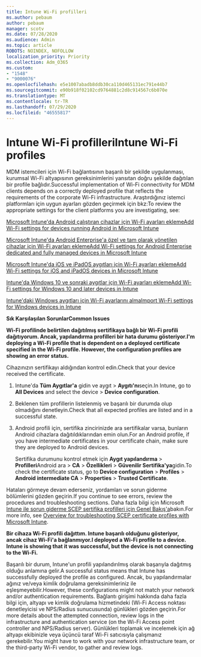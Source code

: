 ```yaml
---
title: Intune Wi-Fi profilleri
ms.author: pebaum
author: pebaum
manager: scotv
ms.date: 07/28/2020
ms.audience: Admin
ms.topic: article
ROBOTS: NOINDEX, NOFOLLOW
localization_priority: Priority
ms.collection: Adm_O365
ms.custom:
- "1548"
- "9000076"
ms.openlocfilehash: e5e1007abadb8ddb30ca110d465131ec791e44b7
ms.sourcegitcommit: e90b918f02102cd9764881c2d8c914567c6b070e
ms.translationtype: MT
ms.contentlocale: tr-TR
ms.lasthandoff: 07/29/2020
ms.locfileid: "46555817"
---
```

# <a name="intune-wi-fi-profiles"></a><span data-ttu-id="13642-102">Intune Wi-Fi profilleri</span><span class="sxs-lookup"><span data-stu-id="13642-102">Intune Wi-Fi profiles</span></span>

<span data-ttu-id="13642-103">MDM istemcileri için Wi-Fi bağlantısının başarılı bir şekilde uygulanması, kurumsal Wi-Fi altyapısının gereksinimlerini yansıtan doğru şekilde dağıtılan bir profile bağlıdır.</span><span class="sxs-lookup"><span data-stu-id="13642-103">Successful implementation of Wi-Fi connectivity for MDM clients depends on a correctly deployed profile that reflects the requirements of the corporate Wi-Fi infrastructure.</span></span> <span data-ttu-id="13642-104">Araştırdığınız istemci platformları için uygun ayarları gözden geçirmek için bkz:</span><span class="sxs-lookup"><span data-stu-id="13642-104">To review the appropriate settings for the client platforms you are investigating, see:</span></span> 

[<span data-ttu-id="13642-105">Microsoft Intune'da Android çalıştıran cihazlar için Wi-Fi ayarları ekleme</span><span class="sxs-lookup"><span data-stu-id="13642-105">Add Wi-Fi settings for devices running Android in Microsoft Intune</span></span>](https://docs.microsoft.com/intune/wi-fi-settings-android)

[<span data-ttu-id="13642-106">Microsoft Intune'da Android Enterprise'a özel ve tam olarak yönetilen cihazlar için Wi-Fi ayarları ekleme</span><span class="sxs-lookup"><span data-stu-id="13642-106">Add Wi-Fi settings for Android Enterprise dedicated and fully managed devices in Microsoft Intune</span></span>](https://docs.microsoft.com/intune/wi-fi-settings-android-enterprise)

[<span data-ttu-id="13642-107">Microsoft Intune'da iOS ve iPadOS aygıtları için Wi-Fi ayarları ekleme</span><span class="sxs-lookup"><span data-stu-id="13642-107">Add Wi-Fi settings for iOS and iPadOS devices in Microsoft Intune</span></span>](https://docs.microsoft.com/intune/wi-fi-settings-ios)

[<span data-ttu-id="13642-108">Intune'da Windows 10 ve sonraki aygıtlar için Wi-Fi ayarları ekleme</span><span class="sxs-lookup"><span data-stu-id="13642-108">Add Wi-Fi settings for Windows 10 and later devices in Intune</span></span>](https://docs.microsoft.com/intune/wi-fi-settings-windows)

[<span data-ttu-id="13642-109">Intune'daki Windows aygıtları için Wi-Fi ayarlarını alma</span><span class="sxs-lookup"><span data-stu-id="13642-109">Import Wi-Fi settings for Windows devices in Intune</span></span>](https://docs.microsoft.com/intune/wi-fi-settings-import-windows-8-1)

<span data-ttu-id="13642-110">**Sık Karşılaşılan Sorunlar**</span><span class="sxs-lookup"><span data-stu-id="13642-110">**Common Issues**</span></span>

<span data-ttu-id="13642-111">**Wi-Fi profilinde belirtilen dağıtılmış sertifikaya bağlı bir Wi-Fi profili dağıtıyorum. Ancak, yapılandırma profilleri bir hata durumu gösteriyor.**</span><span class="sxs-lookup"><span data-stu-id="13642-111">**I'm deploying a Wi-Fi profile that is dependent on a deployed certificate specified in the Wi-Fi profile. However, the configuration profiles are showing an error status.**</span></span>

<span data-ttu-id="13642-112">Cihazınızın sertifikayı aldığından kontrol edin.</span><span class="sxs-lookup"><span data-stu-id="13642-112">Check that your device received the certificate.</span></span>

1. <span data-ttu-id="13642-113">Intune'da **Tüm Aygıtlar'a** gidin ve aygıt > **Aygıtı'nı**seçin.</span><span class="sxs-lookup"><span data-stu-id="13642-113">In Intune, go to **All Devices** and select the device > **Device configuration**.</span></span>

2. <span data-ttu-id="13642-114">Beklenen tüm profillerin listelenmiş ve başarılı bir durumda olup olmadığını denetleyin.</span><span class="sxs-lookup"><span data-stu-id="13642-114">Check that all expected profiles are listed and in a successful state.</span></span>

3. <span data-ttu-id="13642-115">Android profili için, sertifika zincirinizde ara sertifikalar varsa, bunların Android cihazlara dağıtıldıklarından emin olun.</span><span class="sxs-lookup"><span data-stu-id="13642-115">For an Android profile, if you have intermediate certificates in your certificate chain, make sure they are deployed to Android devices.</span></span>

    <span data-ttu-id="13642-116">Sertifika durumunu kontrol etmek için **Aygıt yapılandırma**  >  **Profilleri**Android ara  >  **CA**  >  **Özellikleri**  >  **Güvenilir Sertifika'ya**gidin.</span><span class="sxs-lookup"><span data-stu-id="13642-116">To check the certificate status, go to **Device configuration** > **Profiles** > **Android intermediate CA** > **Properties** > **Trusted Certificate**.</span></span>

<span data-ttu-id="13642-117">Hataları görmeye devam ederseniz, yordamları ve sorun giderme bölümlerini gözden geçirin.</span><span class="sxs-lookup"><span data-stu-id="13642-117">If you continue to see errors, review the procedures and troubleshooting sections.</span></span> <span data-ttu-id="13642-118">Daha fazla bilgi için Microsoft [Intune ile sorun giderme SCEP sertifika profilleri için Genel Bakış'a](https://support.microsoft.com/help/4457481/troubleshooting-scep-certificate-profile-deployment-in-intune)bakın.</span><span class="sxs-lookup"><span data-stu-id="13642-118">For more info, see [Overview for troubleshooting SCEP certificate profiles with Microsoft Intune](https://support.microsoft.com/help/4457481/troubleshooting-scep-certificate-profile-deployment-in-intune).</span></span>

<span data-ttu-id="13642-119">**Bir cihaza Wi-Fi profili dağıttım. Intune başarılı olduğunu gösteriyor, ancak cihaz Wi-Fi'a bağlanmıyor.**</span><span class="sxs-lookup"><span data-stu-id="13642-119">**I deployed a Wi-Fi profile to a device. Intune is showing that it was successful, but the device is not connecting to the Wi-Fi.**</span></span>

<span data-ttu-id="13642-120">Başarılı bir durum, Intune'un profili yapılandırılmış olarak başarıyla dağıtmış olduğu anlamına gelir.</span><span class="sxs-lookup"><span data-stu-id="13642-120">A successful status means that Intune has successfully deployed the profile as configured.</span></span> <span data-ttu-id="13642-121">Ancak, bu yapılandırmalar ağınız ve/veya kimlik doğrulama gereksinimleriniz ile eşleşmeyebilir.</span><span class="sxs-lookup"><span data-stu-id="13642-121">However, these configurations might not match your network and/or authentication requirements.</span></span> <span data-ttu-id="13642-122">Bağlantı girişimi hakkında daha fazla bilgi için, altyapı ve kimlik doğrulama hizmetindeki (Wi-Fi Access noktası denetleyicisi ve NPS/Radius sunucusunda) günlükleri gözden geçirin.</span><span class="sxs-lookup"><span data-stu-id="13642-122">For more details about the attempted connection, review logs in the infrastructure and authentication service (on the Wi-Fi Access point controller and NPS/Radius server).</span></span> <span data-ttu-id="13642-123">Günlükleri toplamak ve incelemek için ağ altyapı ekibinizle veya üçüncü taraf Wi-Fi satıcısıyla çalışmanız gerekebilir.</span><span class="sxs-lookup"><span data-stu-id="13642-123">You might have to work with your network infrastructure team, or the third-party Wi-Fi vendor, to gather and review logs.</span></span>